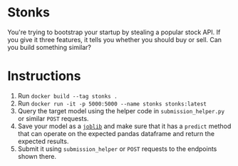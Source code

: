 # Stonks

You're trying to bootstrap your startup by stealing a popular stock API. If you give it three features, it tells you whether you should buy or sell. Can you build something similar?

# Instructions
1. Run `docker build --tag stonks .`
2. Run `docker run -it -p 5000:5000 --name stonks stonks:latest`
3. Query the target model using the helper code in `submission_helper.py` or similar `POST` requests.
4. Save your model as a [`joblib`](https://joblib.readthedocs.io/en/latest/persistence.html) and make sure that it has a `predict` method that can operate on the expected pandas dataframe and return the expected results.
5. Submit it using `submission_helper` or `POST` requests to the endpoints shown there.
